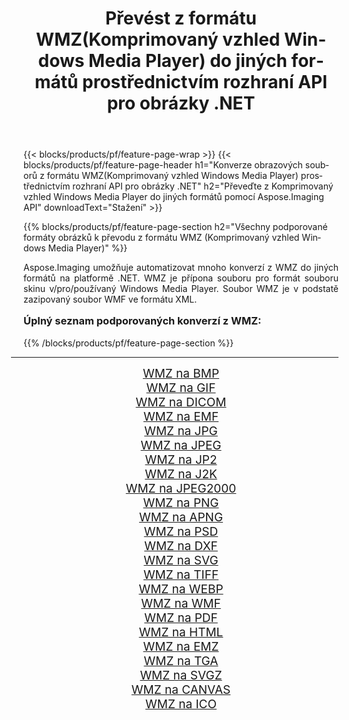 ﻿---
title: Převést z formátu WMZ(Komprimovaný vzhled Windows Media Player) do jiných formátů prostřednictvím rozhraní API pro obrázky .NET 
weight: 3920
url: /cs/net/conversion/from/wmz/ 
lang: cs
langdirlevel: 2
locales: zh-hans,ja,it,ru,de,es,fr,nl,id,lt,pl,pt,vi,tr,ko,zh-hant,ar,hi,th,sv,cs,uk,he
description: Pomocí Aspose.Imaging můžete snadno převést z formátu WMZ(Komprimovaný vzhled Windows Media Player) do jiných formátů
---

{{< blocks/products/pf/feature-page-wrap >}}
{{< blocks/products/pf/feature-page-header h1="Konverze obrazových souborů z formátu WMZ(Komprimovaný vzhled Windows Media Player) prostřednictvím rozhraní API pro obrázky .NET" h2="Převeďte z Komprimovaný vzhled Windows Media Player do jiných formátů pomocí Aspose.Imaging API" downloadText="Stažení" >}}


{{% blocks/products/pf/feature-page-section  h2="Všechny podporované formáty obrázků k převodu z formátu WMZ (Komprimovaný vzhled Windows Media Player)" %}}
<p align=justify>Aspose.Imaging umožňuje automatizovat mnoho konverzí z WMZ do jiných formátů na platformě .NET. WMZ je přípona souboru pro formát souboru skinu v/pro/používaný Windows Media Player. Soubor WMZ je v podstatě zazipovaný soubor WMF ve formátu XML.</p>
<h3 style="margin-top:16px;">
Úplný seznam podporovaných konverzí z WMZ:
</h3>
{{% /blocks/products/pf/feature-page-section %}}
<div class="container-fluid productfamilypage bg-gray">
    <div class="convertypes bg-gray agp-content section">
        <div class="container">
		<hr style="margin-left:-20px;"/>
		<div class="row other-converters" style="gap: 10px;font-size: 19px;text-align:center;">
		    <div class='col-md-3 other-converter remove-lp remove-rp'><a href="/imaging/cs/net/conversion/wmz-to-bmp/" style="padding:15px;">WMZ na BMP</a></div><div class='col-md-3 other-converter remove-lp remove-rp'><a href="/imaging/cs/net/conversion/wmz-to-gif/" style="padding:15px;">WMZ na GIF</a></div><div class='col-md-3 other-converter remove-lp remove-rp'><a href="/imaging/cs/net/conversion/wmz-to-dicom/" style="padding:15px;">WMZ na DICOM</a></div><div class='col-md-3 other-converter remove-lp remove-rp'><a href="/imaging/cs/net/conversion/wmz-to-emf/" style="padding:15px;">WMZ na EMF</a></div><div class='col-md-3 other-converter remove-lp remove-rp'><a href="/imaging/cs/net/conversion/wmz-to-jpg/" style="padding:15px;">WMZ na JPG</a></div><div class='col-md-3 other-converter remove-lp remove-rp'><a href="/imaging/cs/net/conversion/wmz-to-jpeg/" style="padding:15px;">WMZ na JPEG</a></div><div class='col-md-3 other-converter remove-lp remove-rp'><a href="/imaging/cs/net/conversion/wmz-to-jp2/" style="padding:15px;">WMZ na JP2</a></div><div class='col-md-3 other-converter remove-lp remove-rp'><a href="/imaging/cs/net/conversion/wmz-to-j2k/" style="padding:15px;">WMZ na J2K</a></div><div class='col-md-3 other-converter remove-lp remove-rp'><a href="/imaging/cs/net/conversion/wmz-to-jpeg2000/" style="padding:15px;">WMZ na JPEG2000</a></div><div class='col-md-3 other-converter remove-lp remove-rp'><a href="/imaging/cs/net/conversion/wmz-to-png/" style="padding:15px;">WMZ na PNG</a></div><div class='col-md-3 other-converter remove-lp remove-rp'><a href="/imaging/cs/net/conversion/wmz-to-apng/" style="padding:15px;">WMZ na APNG</a></div><div class='col-md-3 other-converter remove-lp remove-rp'><a href="/imaging/cs/net/conversion/wmz-to-psd/" style="padding:15px;">WMZ na PSD</a></div><div class='col-md-3 other-converter remove-lp remove-rp'><a href="/imaging/cs/net/conversion/wmz-to-dxf/" style="padding:15px;">WMZ na DXF</a></div><div class='col-md-3 other-converter remove-lp remove-rp'><a href="/imaging/cs/net/conversion/wmz-to-svg/" style="padding:15px;">WMZ na SVG</a></div><div class='col-md-3 other-converter remove-lp remove-rp'><a href="/imaging/cs/net/conversion/wmz-to-tiff/" style="padding:15px;">WMZ na TIFF</a></div><div class='col-md-3 other-converter remove-lp remove-rp'><a href="/imaging/cs/net/conversion/wmz-to-webp/" style="padding:15px;">WMZ na WEBP</a></div><div class='col-md-3 other-converter remove-lp remove-rp'><a href="/imaging/cs/net/conversion/wmz-to-wmf/" style="padding:15px;">WMZ na WMF</a></div><div class='col-md-3 other-converter remove-lp remove-rp'><a href="/imaging/cs/net/conversion/wmz-to-pdf/" style="padding:15px;">WMZ na PDF</a></div><div class='col-md-3 other-converter remove-lp remove-rp'><a href="/imaging/cs/net/conversion/wmz-to-html/" style="padding:15px;">WMZ na HTML</a></div><div class='col-md-3 other-converter remove-lp remove-rp'><a href="/imaging/cs/net/conversion/wmz-to-emz/" style="padding:15px;">WMZ na EMZ</a></div><div class='col-md-3 other-converter remove-lp remove-rp'><a href="/imaging/cs/net/conversion/wmz-to-tga/" style="padding:15px;">WMZ na TGA</a></div><div class='col-md-3 other-converter remove-lp remove-rp'><a href="/imaging/cs/net/conversion/wmz-to-svgz/" style="padding:15px;">WMZ na SVGZ</a></div><div class='col-md-3 other-converter remove-lp remove-rp'><a href="/imaging/cs/net/conversion/wmz-to-canvas/" style="padding:15px;">WMZ na CANVAS</a></div><div class='col-md-3 other-converter remove-lp remove-rp'><a href="/imaging/cs/net/conversion/wmz-to-ico/" style="padding:15px;">WMZ na ICO</a></div>
                </div>
        </div>
    </div>
</div>
<br/>

